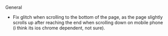 General

- Fix glitch when scrolling to the bottom of the page, as the page slightly scrolls up after reaching the end when scrolling down on mobile phone (i think its ios chrome dependent, not sure).
